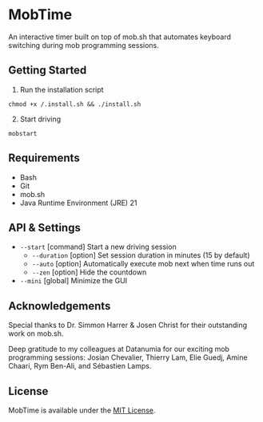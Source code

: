 # MobTime

An interactive timer built on top of mob.sh that automates keyboard switching during mob programming sessions.

## Getting Started

1. Run the installation script
```
chmod +x /.install.sh && ./install.sh
```
2. Start driving
```
mobstart
```

## Requirements

- Bash
- Git
- mob.sh
- Java Runtime Environment (JRE) 21

## API & Settings

- `--start`      [command\] Start a new driving session
  - `--duration` [option\] Set session duration in minutes (15 by default)
  - `--auto`     [option\] Automatically execute mob next when time runs out
  - `--zen`      [option\] Hide the countdown
- `--mini`       [global\] Minimize the GUI

## Acknowledgements

Special thanks to Dr. Simmon Harrer & Josen Christ for their outstanding work on mob.sh.

Deep gratitude to my colleagues at Datanumia for our exciting mob programming sessions: Josian Chevalier, Thierry Lam, Elie Guedj, Amine Chaari, Rym Ben-Ali, and Sébastien Lamps.

## License

MobTime is available under the [MIT License](https://opensource.org/licenses/MIT).
